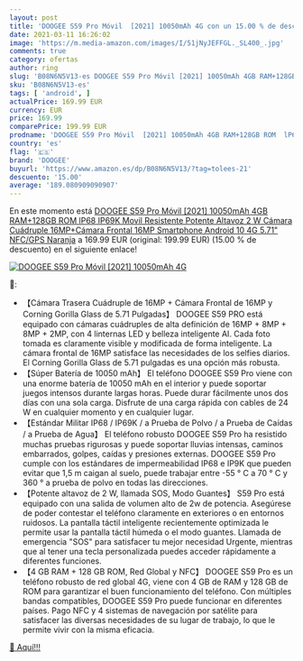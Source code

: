 ```yaml
---
layout: post
title: 'DOOGEE S59 Pro Móvil  [2021] 10050mAh 4G con un 15.00 % de descuento'
date: 2021-03-11 16:26:02
image: 'https://m.media-amazon.com/images/I/51jNyJEFFGL._SL400_.jpg'
comments: true
category: ofertas
author: ring
slug: 'B08N6N5V13-es DOOGEE S59 Pro Móvil [2021] 10050mAh 4GB RAM+128GB ROM...'
sku: 'B08N6N5V13-es'
tags: [ 'android', ]
actualPrice: 169.99 EUR
currency: EUR
price: 169.99
comparePrice: 199.99 EUR
prodname: 'DOOGEE S59 Pro Móvil  [2021] 10050mAh 4GB RAM+128GB ROM  lP68 IP69K Movil Resistente  Potente Altavoz 2 W  Cámara Cuádruple 16MP+Cámara Frontal 16MP Smartphone Android 10 4G  5.71"  NFC/GPS  Naranja'
country: 'es'
flag: '🇪🇸'
brand: 'DOOGEE'
buyurl: 'https://www.amazon.es/dp/B08N6N5V13/?tag=tolees-21'
descuento: '15.00'
average: '189.080909090907'
---
```


En este momento está [DOOGEE S59 Pro Móvil  [2021] 10050mAh 4GB RAM+128GB ROM  lP68 IP69K Movil Resistente  Potente Altavoz 2 W  Cámara Cuádruple 16MP+Cámara Frontal 16MP Smartphone Android 10 4G  5.71"  NFC/GPS  Naranja](https://www.amazon.es/dp/B08N6N5V13/?tag=tolees-21) a 169.99 EUR (original: 199.99 EUR) (15.00 %  de descuento) en el siguiente enlace!

[![DOOGEE S59 Pro Móvil  [2021] 10050mAh 4G](https://m.media-amazon.com/images/I/51jNyJEFFGL._SL400_.jpg)](https://www.amazon.es/dp/B08N6N5V13/?tag=tolees-21)

🔎:

- 【Cámara Trasera Cuádruple de 16MP + Cámara Frontal de 16MP y Corning Gorilla Glass de 5.71 Pulgadas】 DOOGEE S59 PRO está equipado con cámaras cuádruples de alta definición de 16MP + 8MP + 8MP + 2MP, con 4 linternas LED y belleza inteligente AI. Cada foto tomada es claramente visible y modificada de forma inteligente. La cámara frontal de 16MP satisface las necesidades de los selfies diarios. El Corning Gorilla Glass de 5.71 pulgadas es una opción más robusta.
- 【Súper Batería de 10050 mAh】 El teléfono DOOGEE S59 Pro viene con una enorme batería de 10050 mAh en el interior y puede soportar juegos intensos durante largas horas. Puede durar fácilmente unos dos días con una sola carga. Disfrute de una carga rápida con cables de 24 W en cualquier momento y en cualquier lugar.
- 【Estándar Militar IP68 / IP69K / a Prueba de Polvo / a Prueba de Caídas / a Prueba de Agua】 El teléfono robusto DOOGEE S59 Pro ha resistido muchas pruebas rigurosas y puede soportar lluvias intensas, caminos embarrados, golpes, caídas y presiones externas. DOOGEE S59 Pro cumple con los estándares de impermeabilidad IP68 e IP9K que pueden evitar que 1,5 m caigan al suelo, puede trabajar entre -55 ° C a 70 ° C y 360 ° a prueba de polvo en todas las direcciones.
- 【Potente altavoz de 2 W, llamada SOS, Modo Guantes】 S59 Pro está equipado con una salida de volumen alto de 2w de potencia. Asegúrese de poder contestar el teléfono claramente en exteriores o en entornos ruidosos. La pantalla táctil inteligente recientemente optimizada le permite usar la pantalla táctil húmeda o el modo guantes. Llamada de emergencia "SOS" para satisfacer tu mejor necesidad Urgente, mientras que al tener una tecla personalizada puedes acceder rápidamente a diferentes funciones.
- 【4 GB RAM + 128 GB ROM, Red Global y NFC】 DOOGEE S59 Pro es un teléfono robusto de red global 4G, viene con 4 GB de RAM y 128 GB de ROM para garantizar el buen funcionamiento del teléfono. Con múltiples bandas compatibles, DOOGEE S59 Pro puede funcionar en diferentes países. Pago NFC y 4 sistemas de navegación por satélite para satisfacer las diversas necesidades de su lugar de trabajo, lo que le permite vivir con la misma eficacia.

[🛒 Aquí!!!](https://www.amazon.es/dp/B08N6N5V13/?tag=tolees-21)
